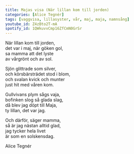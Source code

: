 ```yaml
---
title: Majas visa (När lillan kom till jorden)
categories: [Alice Tegnér]
tags: [vaggvisa, lillasyster, vår, maj, maja, namnsång]
youtube_id: Z4zBto2T-mA
spotify_id: 1QWkuvvCmp16ZfCmN0GrSr
---
```


När lillan kom till jorden,  
det var i maj, när göken gol,  
sa mamma att det lyste  
av vårgrönt och av sol.  
  
Sjön glittrade som silver,  
och körsbärsträdet stod i blom,  
och svalan kvick och munter  
just hit med våren kom.  
  
Gullvivans plym sågs vaja,  
bofinken slog så glada slag,  
då blev jag döpt till Maja,  
ty lillan, det var jag.  
  
Och därför, säger mamma,  
så är jag nästan alltid glad,  
jag tycker hela livet  
är som en solskensdag.


Alice Tegnér
